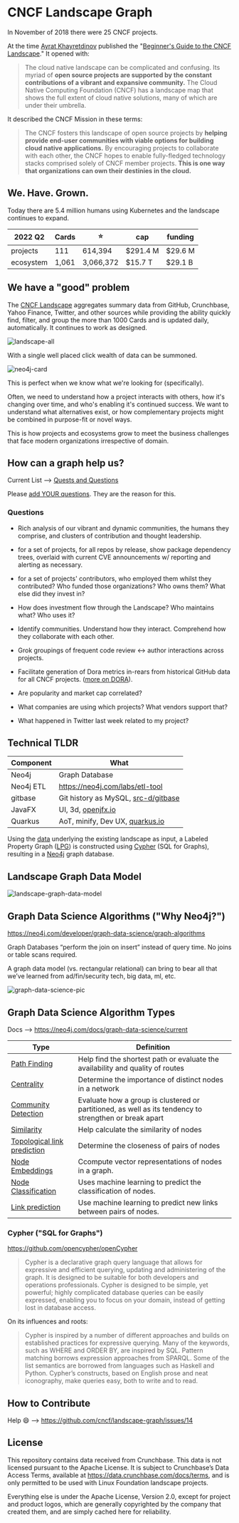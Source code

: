 # CNCF Landscape Graph

In November of 2018 there were 25 CNCF projects.

At the time [Ayrat Khayretdinov][archyufa] published the "[Beginner's Guide to the CNCF Landscape][guide]." It opened with:

[archyufa]: https://twitter.com/archyufa
[guide]: https://www.cncf.io/blog/2018/11/05/beginners-guide-cncf-landscape

> The cloud native landscape can be complicated and confusing. Its myriad of **open source projects are supported by the constant contributions of a vibrant and expansive community.** The Cloud Native Computing Foundation (CNCF) has a landscape map that shows the full extent of cloud native solutions, many of which are under their umbrella.

It described the CNCF Mission in these terms:

> The CNCF fosters this landscape of open source projects by **helping provide end-user communities with viable options for building cloud native applications.** By encouraging projects to collaborate with each other, the CNCF hopes to enable fully-fledged technology stacks comprised solely of CNCF member projects. **This is one way that organizations can own their destinies in the cloud.**

## We.  Have.  Grown.

<!-- TODO: source the report -->
Today there are 5.4 million humans using Kubernetes and the landscape continues to expand.

| 2022 Q2   | Cards | :star:    | cap      | funding |
| --------- | ----- | --------- | -------- | ------- |
| projects  | 111   | 614,394   | $291.4 M | $29.6 M |
| ecosystem | 1,061 | 3,066,372 | $15.7 T  | $29.1 B |

## We have a "good" problem

The [CNCF Landscape][landscape] aggregates summary data from GitHub, Crunchbase, Yahoo Finance, Twitter, and other sources while providing the ability quickly find, filter, and group the more than 1000 Cards and is updated daily, automatically. It continues to work as designed.

[landscape]: https://landscape.cncf.io

![landscape-all](image-md/2022-04-18-landscape.png)

With a single well placed click wealth of data can be summoned.

![neo4j-card](image-md/neo4j-card.png)

This is perfect when we know what we're looking for (specifically).

Often, we need to understand how a project interacts with others, how it's changing over time, and who's enabling it's continued success. We want to understand what alternatives exist, or how complementary projects might be combined in purpose-fit or novel ways.

This is how projects and ecosystems grow to meet the business challenges that face modern organizations irrespective of domain.

## How can a graph help us?

Current List --> [Quests and Questions][quest]

Please [add YOUR questions][GQ]. They are the reason for this.

[quest]: https://github.com/orgs/cncf/projects/7/views/5
[GQ]: https://github.com/cncf/landscape-graph/issues/new?assignees=&labels=Questions+for+Graph&template=question-for-graph.md&title=I+want+to+...+so+that+I+can+...

### Questions

* Rich analysis of our vibrant and dynamic communities, the humans they comprise, and clusters of contribution and thought leadership.

* for a set of projects, for all repos by release, show package dependency trees, overlaid with current CVE announcements w/ reporting and alerting as necessary.

* for a set of projects' contributors, who employed them whilst they contributed? Who funded those organizations? Who owns them? What else did they invest in?

* How does investment flow through the Landscape? Who maintains what? Who uses it?

* Identify communities. Understand how they interact. Comprehend how they collaborate with each other.

* Grok groupings of frequent code review <-> author interactions across projects.

* Facilitate generation of Dora metrics in-rears from historical GitHub data for all CNCF projects. ([more on DORA](https://medium.com/@halcyondude/on-measuring-developer-productivity-9a81a50175da)).

* Are popularity and market cap correlated?

* What companies are using which projects? What vendors support that?

* What happened in Twitter last week related to my project?

## Technical TLDR

| Component | What
| --------  | ----
| Neo4j     | Graph Database
| Neo4j ETL | <https://neo4j.com/labs/etl-tool>
| gitbase   | Git history as MySQL, [src-d/gitbase](https://github.com/src-d/gitbase)
| JavaFX    | UI, 3d, [openjfx.io](https://openjfx.io)
| Quarkus   | AoT, minify, Dev UX, [quarkus.io](https://quarkus.io)

Using the [data][seeddata] underlying the existing landscape as input, a Labeled Property Graph ([LPG][lpg]) is constructed using [Cypher][ocypher] (SQL for Graphs), resulting in a [Neo4j][neo] graph database.

[seeddata]: https://landscape.cncf.io/data/items.json
[lpg]: https://neo4j.com/blog/rdf-triple-store-vs-labeled-property-graph-difference
[ocypher]: https://opencypher.org
[neo]: https://neo4j.com
[cypherdev]: https://neo4j.com/developer/cypher/

## Landscape Graph Data Model

![landscape-graph-data-model](db/model/Landscape-CNCF-GM.png)

## Graph Data Science Algorithms ("Why Neo4j?")

https://neo4j.com/developer/graph-data-science/graph-algorithms

Graph Databases “perform the join on insert” instead of query time. No joins or table scans required.

A graph data model (vs. rectangular relational) can bring to bear all
that we’ve learned from ad/fin/security tech, big data, ml, etc.

![graph-data-science-pic](image-md/graph-data-science.png)

## Graph Data Science Algorithm Types

Docs --> https://neo4j.com/docs/graph-data-science/current

| Type                              | Definition |
| --------                          | --------   |
| [Path Finding][PathF]             | Help find the shortest path or evaluate the availability and quality of routes |
| [Centrality][Central]             | Determine the importance of distinct nodes in a network |
| [Community Detection][CommD]      | Evaluate how a group is clustered or partitioned, as well as its tendency to strengthen or break apart |
| [Similarity][Similar]             | Help calculate the similarity of nodes |
| [Topological link prediction][TP] | Determine the closeness of pairs of nodes |
| [Node Embeddings][Embed]          | Ccompute vector representations of nodes in a graph. |
| [Node Classification][NC]         | Uses machine learning to predict the classification of nodes. |
| [Link prediction][LP]             | Use machine learning to predict new links between pairs of nodes. |

[PathF]:   https://neo4j.com/docs/graph-data-science/current/algorithms/pathfinding
[Central]: https://neo4j.com/docs/graph-data-science/current/algorithms/centrality
[CommD]:   https://neo4j.com/docs/graph-data-science/current/algorithms/community
[Similar]: https://neo4j.com/docs/graph-data-science/current/algorithms/similarity
[TP]:    https://neo4j.com/docs/graph-data-science/current/algorithms/linkprediction
[Embed]:   https://neo4j.com/docs/graph-data-science/current/algorithms/node-embeddings
[NC]:      https://neo4j.com/docs/graph-data-science/current/algorithms/ml-models/node-classification
[LP]:      https://neo4j.com/docs/graph-data-science/current/algorithms/ml-models/linkprediction

### Cypher ("SQL for Graphs")

<https://github.com/opencypher/openCypher>

> Cypher is a declarative graph query language that allows for expressive and efficient querying, updating and administering of the graph. It is designed to be suitable for both developers and operations professionals. Cypher is designed to be simple, yet powerful; highly complicated database queries can be easily expressed, enabling you to focus on your domain, instead of getting lost in database access.

On its influences and roots:

> Cypher is inspired by a number of different approaches and builds on established practices for expressive querying. Many of the keywords, such as WHERE and ORDER BY, are inspired by SQL. Pattern matching borrows expression approaches from SPARQL. Some of the list semantics are borrowed from languages such as Haskell and Python. Cypher’s constructs, based on English prose and neat iconography, make queries easy, both to write and to read.

## How to Contribute

Help :smile: -->  https://github.com/cncf/landscape-graph/issues/14

## License

This repository contains data received from Crunchbase. This data is not licensed pursuant to the Apache License. It is subject to Crunchbase’s Data Access Terms, available at https://data.crunchbase.com/docs/terms, and is only permitted to be used with Linux Foundation landscape projects.

Everything else is under the Apache License, Version 2.0, except for project and product logos, which are generally copyrighted by the company that created them, and are simply cached here for reliability.